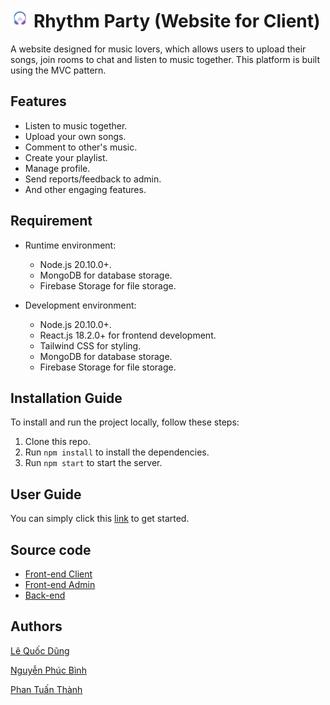 # <img src="https://raw.githubusercontent.com/thanhpt1110/rhythm-party-admin/master/src/assets/logo.png" alt="Your Image" width="auto" height="30"> Rhythm Party (Website for Client)
A website designed for music lovers, which allows users to upload their songs, join rooms to chat and listen to music together. This platform is built using the MVC pattern.

## Features

- Listen to music together.
- Upload your own songs.
- Comment to other's music.
- Create your playlist.
- Manage profile.
- Send reports/feedback to admin.
- And other engaging features.

## Requirement
- Runtime environment:
    - Node.js 20.10.0+.
    - MongoDB for database storage.
    - Firebase Storage for file storage.

- Development environment:
    - Node.js 20.10.0+.
    - React.js 18.2.0+ for frontend development.
    - Tailwind CSS for styling.
    - MongoDB for database storage.
    - Firebase Storage for file storage.

## Installation Guide

To install and run the project locally, follow these steps:

1. Clone this repo.
2. Run `npm install` to install the dependencies.
3. Run `npm start` to start the server.

## User Guide

You can simply click this [link]() to get started.
## Source code

- [Front-end Client](https://github.com/thanhpt1110/rhythm-party-client)
- [Front-end Admin](https://github.com/thanhpt1110/rhythm-party-admin)
- [Back-end](https://github.com/thanhpt1110/rhythm-party-backend)

## Authors

[Lê Quốc Dũng](https://github.com/DungLe2983)

[Nguyễn Phúc Bình](https://github.com/leesoonduck3009)

[Phan Tuấn Thành](https://github.com/thanhpt1110)

